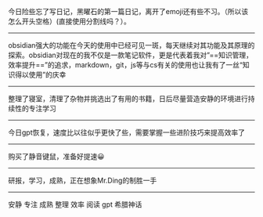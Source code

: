 今日险些忘了写日记，黑曜石的第一篇日记，离开了emoji还有些不习。（所以该怎么开头空格）(直接使用分割线吗？）。
***
obsidian强大的功能在今天的使用中已经可见一斑，每天继续对其功能及其原理的探索。obsidian对现在的我不仅是一款笔记软件，更是代表着我对”==知识管理，效率提升==”的追求，markdown，git，js等与cs有关的使用也让我有了一丝“知识得以使用”的庆幸
***
整理了寝室，清理了杂物并挑选出了有用的书籍，日后尽量营造安静的环境进行持续性的专注学习
****
今日gpt恢复，速度比以往似乎更快了些，需要掌握一些进阶技巧来提高效率了
*******
购买了静音键鼠，准备好提速😀
***
研报，学习，成熟，正在想象Mr.Ding的制胜一手
***



安静 专注 成熟 整理 效率 阅读 gpt 希腊神话